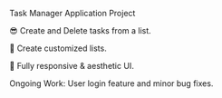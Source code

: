 Task Manager Application Project

😎 Create and Delete tasks from a list.

📃 Create customized lists.

💖 Fully responsive & aesthetic UI.


Ongoing Work: User login feature and minor bug fixes.
